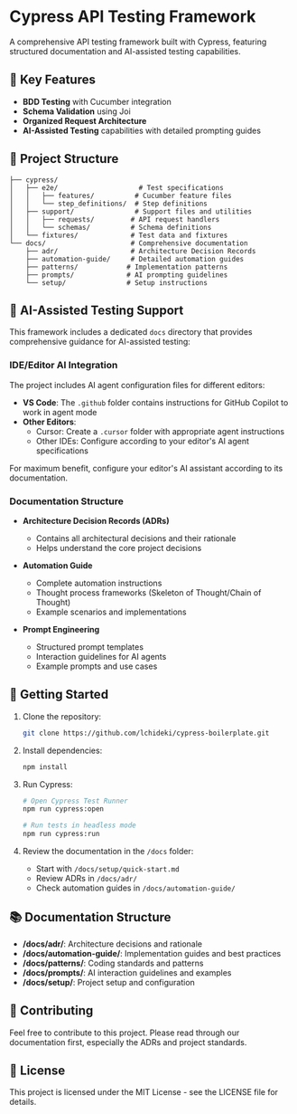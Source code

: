 # Cypress API Testing Framework

A comprehensive API testing framework built with Cypress, featuring structured documentation and AI-assisted testing capabilities.

## 🌟 Key Features

- **BDD Testing** with Cucumber integration
- **Schema Validation** using Joi
- **Organized Request Architecture**
- **AI-Assisted Testing** capabilities with detailed prompting guides

## 📁 Project Structure

```
├── cypress/
│   ├── e2e/                    # Test specifications
│   │   ├── features/          # Cucumber feature files
│   │   └── step_definitions/  # Step definitions
│   ├── support/               # Support files and utilities
│   │   ├── requests/         # API request handlers
│   │   └── schemas/          # Schema definitions
│   └── fixtures/             # Test data and fixtures
└── docs/                     # Comprehensive documentation
    ├── adr/                  # Architecture Decision Records
    ├── automation-guide/     # Detailed automation guides
    ├── patterns/            # Implementation patterns
    ├── prompts/             # AI prompting guidelines
    └── setup/               # Setup instructions
```

## 🤖 AI-Assisted Testing Support

This framework includes a dedicated `docs` directory that provides comprehensive guidance for AI-assisted testing:

### IDE/Editor AI Integration

The project includes AI agent configuration files for different editors:

- **VS Code**: The `.github` folder contains instructions for GitHub Copilot to work in agent mode
- **Other Editors**: 
  - Cursor: Create a `.cursor` folder with appropriate agent instructions
  - Other IDEs: Configure according to your editor's AI agent specifications

For maximum benefit, configure your editor's AI assistant according to its documentation.

### Documentation Structure

- **Architecture Decision Records (ADRs)**
  - Contains all architectural decisions and their rationale
  - Helps understand the core project decisions

- **Automation Guide**
  - Complete automation instructions
  - Thought process frameworks (Skeleton of Thought/Chain of Thought)
  - Example scenarios and implementations

- **Prompt Engineering**
  - Structured prompt templates
  - Interaction guidelines for AI agents
  - Example prompts and use cases

## 🚀 Getting Started

1. Clone the repository:
   ```bash
   git clone https://github.com/lchideki/cypress-boilerplate.git
   ```

2. Install dependencies:
   ```bash
   npm install
   ```

3. Run Cypress:
   ```bash
   # Open Cypress Test Runner
   npm run cypress:open

   # Run tests in headless mode
   npm run cypress:run
   ```

4. Review the documentation in the `/docs` folder:
   - Start with `/docs/setup/quick-start.md`
   - Review ADRs in `/docs/adr/`
   - Check automation guides in `/docs/automation-guide/`

## 📚 Documentation Structure

- **/docs/adr/**: Architecture decisions and rationale
- **/docs/automation-guide/**: Implementation guides and best practices
- **/docs/patterns/**: Coding standards and patterns
- **/docs/prompts/**: AI interaction guidelines and examples
- **/docs/setup/**: Project setup and configuration

## 🤝 Contributing

Feel free to contribute to this project. Please read through our documentation first, especially the ADRs and project standards.

## 📄 License

This project is licensed under the MIT License - see the LICENSE file for details.
